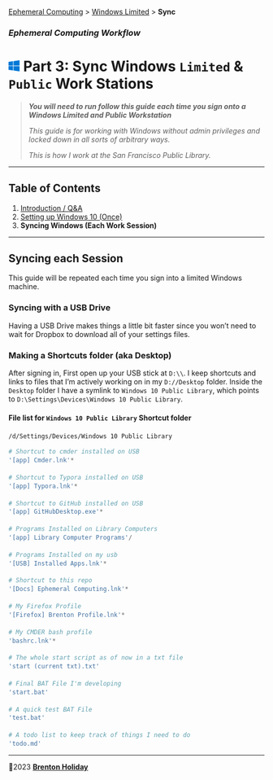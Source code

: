 [Ephemeral Computing](../../README.md) > [Windows Limited](../README.md) > **Sync**

### *Ephemeral Computing Workflow*

# <img src="https://raw.githubusercontent.com/8rents/_/i/windows10-logoform.png" alt="Windows 11 Logo" style="zoom:25%;" /> Part 3: **Sync Windows** `Limited` & `Public` Work Stations

> ***You will need to run follow this guide each time you sign onto a Windows Limited and Public Workstation***
>
> *This guide is for working with Windows without admin privileges and locked down in all sorts of arbitrary ways.*
>
> *This is how I work at the San Francisco Public Library.*

---

## Table of Contents

1. [Introduction / Q&A](README.md)
2. [Setting up Windows 10 (Once)](setup.md)
3. **Syncing Windows (Each Work Session)**

***

## Syncing each Session

This guide will be repeated each time you sign into a limited Windows machine. 

### Syncing with a USB Drive

Having a USB Drive makes things a little bit faster since you won’t need to wait for Dropbox to download all of your settings files.

### Making a Shortcuts folder (aka Desktop)

After signing in, First open up your USB stick at `D:\\`. I keep shortcuts and links to files that I’m actively working on in my `D://Desktop` folder. Inside the `Desktop` folder I have a symlink to `Windows 10 Public Library`, which points to `D:\Settings\Devices\Windows 10 Public Library`.

#### File list for `Windows 10 Public Library` Shortcut folder

`/d/Settings/Devices/Windows 10 Public Library`

```powershell
# Shortcut to cmder installed on USB
'[app] Cmder.lnk'*

# Shortcut to Typora installed on USB
'[app] Typora.lnk'*

# Shortcut to GitHub installed on USB
'[app] GitHubDesktop.exe'*

# Programs Installed on Library Computers
'[app] Library Computer Programs'/

# Programs Installed on my usb
'[USB] Installed Apps.lnk'*

# Shortcut to this repo
'[Docs] Ephemeral Computing.lnk'*

# My Firefox Profile
'[Firefox] Brenton Profile.lnk'*

# My CMDER bash profile
'bashrc.lnk'*

# The whole start script as of now in a txt file
'start (current txt).txt'                  

# Final BAT File I'm developing
'start.bat'

# A quick test BAT File
'test.bat' 

# A todo list to keep track of things I need to do
'todo.md'
```



---

🤍2023 **[Brenton Holiday](https://allmylinks.com/8rents)**